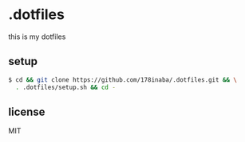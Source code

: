 # .dotfiles

this is my dotfiles

## setup

```sh
$ cd && git clone https://github.com/178inaba/.dotfiles.git && \
  . .dotfiles/setup.sh && cd -
```

## license

MIT
